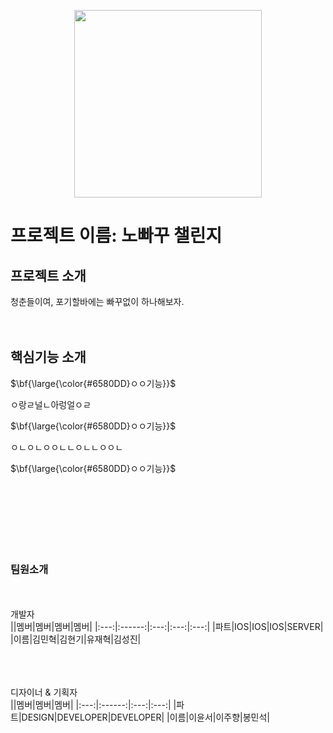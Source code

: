 <p align="center">
<img src="https://github.com/3rd-PARD-iOS-PART/iOS_JaeHyeokYoo/assets/103707692/e9e4b3b4-9da2-4d3b-bbc0-06b983509b52.JPG" height="300px" width="300px">


# 프로젝트 이름: 노빠꾸 챌린지
## 프로젝트 소개
청춘들이여, 포기할바에는 빠꾸없이 하나해보자.
<br/><br/><br/>

## 핵심기능 소개
<p>$\bf{\large{\color{#6580DD}ㅇㅇ기능}}$</p>
ㅇ랑ㄹ널ㄴ아렁얼ㅇㄹ
<p>$\bf{\large{\color{#6580DD}ㅇㅇ기능}}$</p>
ㅇㄴㅇㄴㅇㅇㄴㄴㅇㄴㄴㅇㅇㄴ
<p>$\bf{\large{\color{#6580DD}ㅇㅇ기능}}$</p>



<br/><br/><br/><br/><br/><br/>


### 팀원소개
<br/><br/>
개발자
<br/>
||멤버|멤버|멤버|멤버|
|:---:|:------:|:---:|:---:|:---:|
|파트|IOS|IOS|IOS|SERVER|
|이름|김민혁|김현기|유재혁|김성진|


<br/><br/><br/>
디자이너 & 기획자
<br/>
||멤버|멤버|멤버|
|:---:|:------:|:---:|:---:|
|파트|DESIGN|DEVELOPER|DEVELOPER|
|이름|이윤서|이주향|봉민석|


